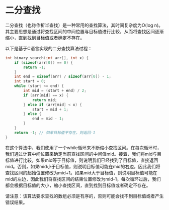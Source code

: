 # 二分查找

二分查找（也称作折半查找）是一种常用的查找算法，其时间复杂度为O(log n)。其主要思想是通过将查找区间的中间位置与目标值进行比较，从而将查找区间逐渐缩小，直到找到目标值或者确定不存在。

以下是基于C语言实现的二分查找算法过程：

```c
int binary_search(int arr[], int x) {
    if (sizeof(arr[0]) == 0) {
        return -1;
    }
    int end = sizeof(arr) / sizeof(arr[0]) - 1;
    int start = 0;
    while (start <= end) {
        int mid = (start + end) / 2;
        if (arr[mid] == x) {
            return mid;
        } else if (arr[mid] < x) {
            start = mid + 1;
        } else {
            end = mid - 1;
        }
    }
    return -1; // 如果目标值不存在，则返回-1
}
```

在这个算法中，我们使用了一个while循环来不断缩小查找区间。在每次循环时，我们通过计算中间位置来确定当前查找区间的中间值mid。接着，我们将mid与目标值进行比较，如果mid等于目标值，则说明我们已经找到了目标值，直接返回mid。否则，如果mid小于目标值，则说明目标值可能在mid的右边，因此我们将查找区间的起始位置修改为mid+1。如果mid大于目标值，则说明目标值可能在mid的左边，因此我们将查找区间的结束位置修改为mid-1。每次循环过后，我们都会根据目标值的大小，缩小查找区间，直到找到目标值或者确定不存在。

请注意：该算法要求查找的数组必须是有序的，否则可能会找不到目标值或者产生错误结果。
